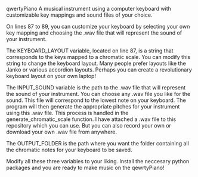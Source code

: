 qwertyPiano
A musical instrument using a computer keyboard with customizable key mappings and sound files of your choice.

On lines 87 to 89, you can customize your keyboard by selecting your own key mapping and choosing the .wav file that will represent the sound of your instrument.

The KEYBOARD_LAYOUT variable, located on line 87, is a string that corresponds to the keys mapped to a chromatic scale. You can modify this string to change the keyboard layout. Many people prefer layouts like the Janko or various accordion layouts. Perhaps you can create a revolutionary keyboard layout on your own laptop!

The INPUT_SOUND variable is the path to the .wav file that will represent the sound of your instrument. You can choose any .wav file you like for the sound. This file will correspond to the lowest note on your keyboard. The program will then generate the appropriate pitches for your instrument using this .wav file. This process is handled in the generate_chromatic_scale function. I have attached a .wav file to this repository which you can use. But you can also record your own or download your own .wav file from anywhere. 

The OUTPUT_FOLDER is the path where you want the folder containing all the chromatic notes for your keyboard to be saved.

Modify all these three variables to your liking. Install the neccesary python packages and you are ready to make music on the qewrtyPiano!
